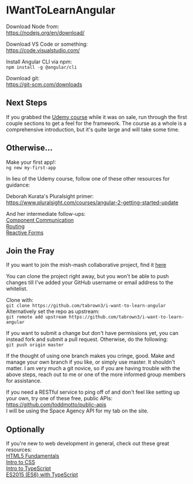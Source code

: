 # IWantToLearnAngular

Download Node from:  
https://nodejs.org/en/download/

Download VS Code or something:  
https://code.visualstudio.com/

Install Angular CLI via npm:  
```npm install -g @angular/cli```

Download git:  
https://git-scm.com/downloads

## Next Steps

If you grabbed the [Udemy course](https://www.udemy.com/the-complete-guide-to-angular-2/) while it was on sale, run through the first couple sections to get a feel for the framework. The course as a whole is a comprehensive introduction, but it's quite large and will take some time.

## Otherwise...

Make your first app!:  
```ng new my-first-app```

In lieu of the Udemy course, follow one of these other resources for guidance:  

Deborah Kurata's Pluralsight primer:  
https://www.pluralsight.com/courses/angular-2-getting-started-update

And her intermediate follow-ups:  
[Component Communication](https://www.pluralsight.com/courses/angular-component-communication)  
[Routing](https://www.pluralsight.com/courses/angular-routing)  
[Reactive Forms](https://www.pluralsight.com/courses/angular-2-reactive-forms)  

## Join the Fray

If you want to join the mish-mash collaborative project, find it [here](https://github.com/tabrown3/i-want-to-learn-angular)  

You can clone the project right away, but you won't be able to push changes till I've added your GitHub username or email address to the whitelist.  

Clone with:  
```git clone https://github.com/tabrown3/i-want-to-learn-angular```  
Alternatively set the repo as upstream:  
```git remote add upstream https://github.com/tabrown3/i-want-to-learn-angular```  

If you want to submit a change but don't have permissions yet, you can instead fork and submit a pull request. Otherwise, do the following:  
```git push origin master```  

If the thought of using one branch makes you cringe, good. Make and manage your own branch if you like, or simply use master. It shouldn't matter. I am very much a git novice, so if you are having trouble with the above steps, reach out to me or one of the more informed group members for assistance.

If you need a RESTful service to ping off of and don't feel like setting up your own, try one of these free, public APIs:  
https://github.com/toddmotto/public-apis  
I will be using the Space Agency API for my tab on the site.

## Optionally

If you're new to web development in general, check out these great resources:  
[HTML5 Fundamentals](https://app.pluralsight.com/library/courses/html5-fundamentals/table-of-contents)  
[Intro to CSS](https://app.pluralsight.com/library/courses/css-intro/table-of-contents)  
[Intro to TypeScript](https://app.pluralsight.com/library/courses/typescript-getting-started/table-of-contents)  
[ES2015 (ES6) with TypeScript](https://app.pluralsight.com/library/courses/es6-with-typescript/table-of-contents)
